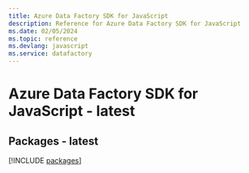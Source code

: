 ```yaml
---
title: Azure Data Factory SDK for JavaScript
description: Reference for Azure Data Factory SDK for JavaScript
ms.date: 02/05/2024
ms.topic: reference
ms.devlang: javascript
ms.service: datafactory
---
```

# Azure Data Factory SDK for JavaScript - latest
## Packages - latest
[!INCLUDE [packages](data-factory-index.md)]